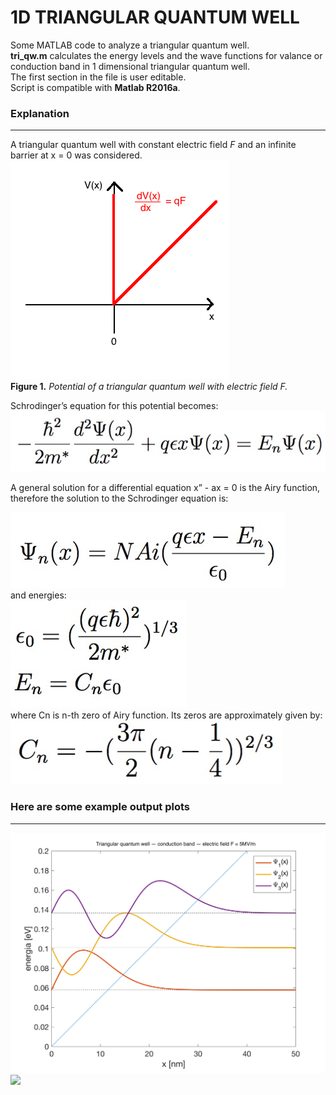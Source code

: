 1D TRIANGULAR QUANTUM WELL
=================

Some MATLAB code to analyze a triangular quantum well. <br />
**tri_qw.m** calculates the energy levels and the wave functions for valance or conduction band in 1 dimensional triangular quantum well. <br />
The first section in the file is user editable. <br />
Script is compatible with **Matlab R2016a**.

### Explanation
---
A triangular quantum well with constant electric field *F* and an infinite barrier at x = 0 was considered. 
![](/examples/scheme.png)
<br />
**Figure 1.** *Potential of a triangular quantum well with electric field F.*

Schrodinger’s equation for this potential becomes:
![](/examples/equation.jpg)

A general solution for a differential equation x” - ax = 0 is the Airy function, therefore the solution to the Schrodinger equation is: <br />

![](/examples/psi.jpg)
<br />
and energies: <br />
![](/examples/energies.png) <br />
where Cn is n-th zero of Airy function. Its zeros are approximately given by:<br />
![](/examples/zeros.jpg)
         
### Here are some example output plots
---
![](/examples/studnia_5MV.png)  
![](/examples/studnia_lh_12MV.png)  
  
